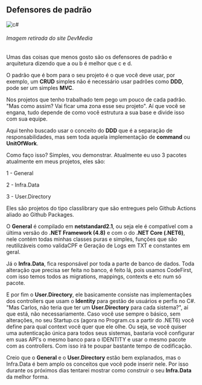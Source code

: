 ## Defensores de padrão

![c#](https://arquivo.devmedia.com.br/cursos/imagem/curso_376.jpg)
###### Imagem retirada do site DevMedia

Umas das coisas que menos gosto são os defensores de padrão e arquitetura dizendo que a ou b é melhor que c e d.

O padrão que é bom para o seu projeto é o que você deve usar, por exemplo, um **CRUD** simples não é necessário usar padrões como **DDD**, pode ser um simples **MVC**.

Nos projetos que tenho trabalhado tem pego um pouco de cada padrão. "Mas como assim? Vai ficar uma zona esse seu projeto". Aí que você se engana, tudo depende de como você estrutura a sua base e divide isso com sua equipe.

Aqui tenho buscado usar o conceito do **DDD** que é a separação de responsabilidades, mas sem toda aquela implementação de **command** ou **UnitOfWork**.

Como faço isso? Simples, vou demonstrar. Atualmente eu uso 3 pacotes atualmente em meus projetos, eles são:

1 - General

2 - Infra.Data

3 - User.Directory

Eles são projetos do tipo classlibrary que são entregues pelo Github Actions aliado ao Github Packages.

O **General** é compilado em **netstandard2.1**, ou seja ele é compatível com a última versão do **.NET Framework (4.8)** e com o do **.NET Core (.NET6)**, nele contém todas minhas classes puras e simples, funções que são reutilizáveis como validaCPF e Geração de Logs em TXT e constantes em geral.

Já o **Infra.Data**, fica responsável por toda a parte de banco de dados. Toda alteração que precisa ser feita no banco, é feito lá, pois usamos CodeFirst, com isso temos todos as migrations, mappings, contexts e etc num só pacote.

E por fim o **User.Directory**, ele basicamente consiste nas implementações dos controllers que usam o **Identity** para gestão de usuários e perfis no C#. "Mas Carlos, não teria que ter um **User.Directory** para cada sistema?", aí que está, não necessariamente. Caso você use sempre o básico, sem alterações, no seu Startup.cs (agora no Program.cs a partir do .NET6) você define para qual context você quer que ele olhe. Ou seja, se você quiser uma autenticação única para todos seus sistemas, bastaria você configurar em suas API's o mesmo banco para o IDENTITY e usar o mesmo pacote com as controllers. Com isso irá te poupar bastante tempo de codificação.

Creio que o **General** e o **User.Directory** estão bem explanados, mas o Infra.Data é bem amplo os conceitos que você pode inserir nele. Por isso durante os próximos dias tentarei mostrar como construir o seu **Infra.Data** da melhor forma.

